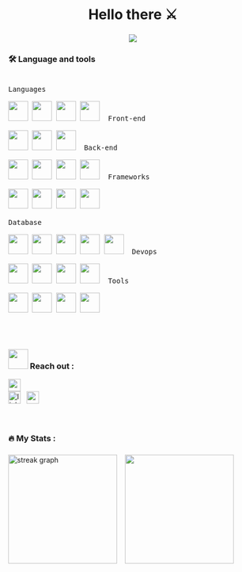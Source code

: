 





<h1 align="center">Hello there ⚔️</h1>

###
<p align="center">
  <img src="https://readme-typing-svg.herokuapp.com?font=Jersey+10&color=%6AA84F&size=50&center=true&vCenter=true&width=600&height=100&lines=Where+Math+meets+Art+%E2%9C%A8;And+other+pretentious+things;Always+learning">
 
</p>

###

<h3 align="left">🛠 Language and tools</h3>

###

<div align="left">
  
<p style="display: inline-block;" align="left">
  
  <kbd>
    <kbd>Languages</kbd>
    <br>
    <br>
    <img width="40px" src="https://cdn.jsdelivr.net/gh/devicons/devicon/icons/java/java-original-wordmark.svg" /> 
    <img width="40px" src="https://cdn.jsdelivr.net/gh/devicons/devicon/icons/python/python-original-wordmark.svg" /> 
    <img width="40px" src="https://cdn.jsdelivr.net/gh/devicons/devicon/icons/javascript/javascript-original.svg" />
    <img width="40px" src="https://cdn.jsdelivr.net/gh/devicons/devicon/icons/go/go-original-wordmark.svg" />
  </kbd> &nbsp;
  
  <kbd> 
    <kbd>Front-end</kbd>
    <br>
    <br>
    <img width="40px" src="https://cdn.jsdelivr.net/gh/devicons/devicon/icons/html5/html5-original-wordmark.svg" /> 
    <img width="40px" src="https://cdn.jsdelivr.net/gh/devicons/devicon/icons/css3/css3-original-wordmark.svg" /> 
    <img width="40px" src="https://cdn.jsdelivr.net/gh/devicons/devicon/icons/react/react-original-wordmark.svg" /> 
  </kbd> &nbsp;

  
  <kbd>
    <kbd>Back-end</kbd>
    <br>
    <br>
    <img width="40px" src="https://cdn.jsdelivr.net/gh/devicons/devicon/icons/php/php-original.svg" />
    <img width="40px" src="https://cdn.jsdelivr.net/gh/devicons/devicon/icons/typescript/typescript-original.svg" />
    <img width="40px" src="https://cdn.jsdelivr.net/gh/devicons/devicon/icons/nodejs/nodejs-original-wordmark.svg" />
    <img width="40px" src="https://cdn.jsdelivr.net/gh/devicons/devicon/icons/flask/flask-original-wordmark.svg" />
  </kbd>&nbsp;

  <kbd>
    <kbd>Frameworks</kbd>
    <br>
    <br>
    <img width="40px" src="https://cdn.jsdelivr.net/gh/devicons/devicon/icons/express/express-original-wordmark.svg" />
    <img width="40px" src="https://cdn.jsdelivr.net/gh/devicons/devicon/icons/tensorflow/tensorflow-original.svg" />
    <img width="40px" src="https://cdn.jsdelivr.net/gh/devicons/devicon/icons/pandas/pandas-original-wordmark.svg" />
    <img width="40px" src="https://cdn.jsdelivr.net/gh/devicons/devicon/icons/spring/spring-original-wordmark.svg" />
  </kbd> &nbsp;

<br>
<br>

  

  <kbd>
    <kbd>Database</kbd>
    <br>
    <br>
    <img width="40px" src="https://cdn.jsdelivr.net/gh/devicons/devicon/icons/oracle/oracle-original.svg" />
    <img width="40px" src="https://cdn.jsdelivr.net/gh/devicons/devicon/icons/mysql/mysql-original-wordmark.svg" />
    <img width="40px" src="https://cdn.jsdelivr.net/gh/devicons/devicon/icons/postgresql/postgresql-original-wordmark.svg" />
    <img width="40px" src="https://cdn.jsdelivr.net/gh/devicons/devicon/icons/mongodb/mongodb-original-wordmark.svg" />
    <img width="40px" src="https://cdn.jsdelivr.net/gh/devicons/devicon/icons/firebase/firebase-plain-wordmark.svg" />
  </kbd> &nbsp;

  <kbd>
    <kbd>Devops</kbd>
    <br>
    <br>
    <img width="40px" src="https://cdn.jsdelivr.net/gh/devicons/devicon/icons/docker/docker-original-wordmark.svg" />
    <img width="40px" src="https://cdn.jsdelivr.net/gh/devicons/devicon/icons/kubernetes/kubernetes-original-wordmark.svg" />
    <img width="40px" src="https://cdn.jsdelivr.net/gh/devicons/devicon/icons/azure/azure-original-wordmark.svg" />
<!--     <img width="40px" src="https://cdn.jsdelivr.net/gh/devicons/devicon/icons/amazonwebservices/amazonwebservices-plain.svg" /> -->
    <img width="40px" src="https://skillicons.dev/icons?i=aws"/>
  </kbd> &nbsp;
  
  <kbd>
    <kbd>Tools</kbd>
    <br>
    <br>
    <img width="40px" src="https://cdn.jsdelivr.net/gh/devicons/devicon/icons/vscode/vscode-original-wordmark.svg" />
    <img width="40px" src="https://cdn.jsdelivr.net/gh/devicons/devicon/icons/powershell/powershell-original.svg" />
    <img width="40px" src="https://cdn.jsdelivr.net/gh/devicons/devicon/icons/git/git-original-wordmark.svg" />
    <img width="40px" src="https://cdn.jsdelivr.net/gh/devicons/devicon/icons/postman/postman-original-wordmark.svg" />
  </kbd>
 
</p>

</div>
<br>
<br>

###
###

<h3 align="left"><img src="https://t4.ftcdn.net/jpg/05/31/27/67/360_F_531276723_WVWlANKtDQmwSxwW5P2Yn4hngudDeCSg.jpg" width="40"> Reach out :</h3>

<img src="https://komarev.com/ghpvc/?username=shambhavo-goenka&color=green&base=356" height="25" />


<div align="left">
  <a href="https://linkedin.com/in/shambhavi-goenka" target="_blank"><img src="https://img.shields.io/static/v1?message=LinkedIn&logo=linkedin&label=&color=0077B5&logoColor=white&labelColor=&style=flat" height="25" alt="linkedin logo"  /></a>
<!--   <br> -->
  &nbsp;
  <a href="mailto:shambhavig.2019@scis.smu.edu.sg" target="_blank"><img src="https://img.shields.io/static/v1?message=Mail&logo=gmail&label=&color=D14836&logoColor=white&labelColor=&style=flat" height="25" alt="mail logo"  /></a>

  <!--   <br>
  <a href="https://medium.com/@SoapBubbles001" target="_blank"><img src="https://img.shields.io/static/v1?message=Medium&logo=medium&label=&color=12100E&logoColor=white&labelColor=&style=flat" height="25" alt="medium logo"  /></a>
  <br>
  <a href="https://leetcode.com/soapBubbles/" target="_blank"><img src="https://img.shields.io/static/v1?message=LeetCode&logo=leetcode&label=&color=EBA43F&logoColor=white&labelColor=&style=flat" height="25" alt="leetcode logo"  /></a> -->


</div>
<br><br>

<h3 align="left">🔥 My Stats :</h3>

###



<div align="left">
  <img src="https://streak-stats.demolab.com?user=shambhavi-goenka&locale=en&mode=daily&theme=dark&hide_border=false&border_radius=5&order=3" height="220" alt="streak graph"  />
  &nbsp;&nbsp;
  <img src="https://github-readme-stats.vercel.app/api/top-langs/?username=shambhavi-goenka&layout=donut&hide=html,css" height="220" />
</div>
  
<br><br> 


<!-- ![Snake animation](https://github.com/shambhavi-goenka/shambhavi-goenka/blob/output/github-contribution-grid-snake.svg) -->


###
